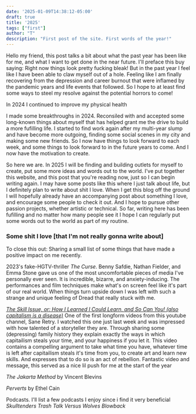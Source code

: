 ```yaml
---
date: '2025-01-09T14:38:12-05:00'
draft: true
title: '2025'
tags: ["first"]
author: "T"
description: "First post of the site. First words of the year!"
---
```


Hello my friend, this post talks a bit about what the past year has been like for me, and what I want to get done in the near future.
I'll preface this buy saying: Right now things look pretty fucking bleak!
But in the past year I feel like I have been able to claw myself out of a hole.
Feeling like I am finally recovering from the depression and career burnout that were inflamed by the pandemic years and life events that followed.
So I hope to at least find some ways to steel my resolve against the potential horrors to come!

In 2024 I continued to improve my physical health

I made some breakthroughs in 2024.
Reconsiled with and accepted some long-known things about myself that has helped grant me the drive to build a  more fufilling life.
I started to find work again after my multi-year slump and have become more outgoing, finding some social scenes in my city and making some new friends.
So I now have things to look forward to each week, and some things to look forward to in the future years to come.
And I now have the motivation to create.

So here we are.
In 2025 I will be finding and building outlets for myself to create, put some more ideas and words out to the world.
I've put together this website, and this post that you're reading now, just so I can begin writing again.
I may have some posts like this where I just talk about life, but I definitely plan to write about shit I love.
When I get this blog off the ground I will hopefully already have an accompanying post about something I love, and encourage some people to check it out.
And I hope to pursue other passion projects, whether artistic or technical.
So far, writing here has been fufilling and no matter how many people see it I hope I can regularly put some words out to the world as part of my routine.

### Some shit I love [that I'm not really gonna write about]

To close this out: Sharing a small list of some things that have made a positive impact on me recently.

2023's fake-HGTV-thriller *The Curse*.
Benny Safdie, Nathan Fielder, and Emma Stone gave us one of the most uncomfortable pieces of media I've personally ever seen.
It is incredible, bizarre, and anxiety-inducing.
The performances and film techniques make what's on screen feel like it's part of our real world.
When things turn upside down I was left with such a strange and unique feeling of Dread that really stuck with me.

[*The Skill Issue, or: How I Learned I Could Learn, and So Can You! (also capitalism is a disease)*](https://www.youtube.com/watch?v=PSmgNgsW3io)
One of the first longform videos from this youtube channel, Sane Retry.
I watched this one just last week and was impressed with how talented of a storyteller they are.
Through sharing some (depressing) family history they explain exactly the ways in which capitailism steals your time, and your happiness if you let it.
This video contains a compelling argument to take what time you have, whatever time is left after capitailism steals it's time from you, to create art and learn new skills.
And expresses that to do so is an act of rebellion.
Fantastic video and message, this served as a nice lil push for me at the start of the year

*The Jakarta Method* by Vincent Blevins

*Perverts* by Ethel Cain

Podcasts. I'll list a few podcasts I enjoy since i find it very beneficial
*Skulltenders*
*Trash Talk*
*Versus Wolves*
*Blowback*

